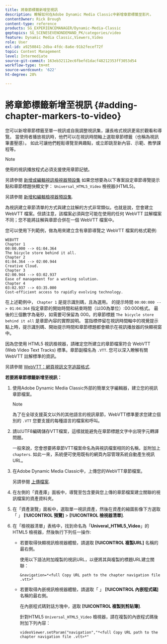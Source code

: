 ```yaml
---
title: 將章節標籤新增至視訊
description: 瞭解如何在Adobe Dynamic Media Classic中新增章節標籤至影片。
contentOwner: Rick Brough
content-type: reference
products: SG_EXPERIENCEMANAGER/Dynamic-Media-Classic
geptopics: SG_SCENESEVENONDEMAND_PK/categories/video
feature: Dynamic Media Classic,Viewers,Video
role: User
exl-id: a9250841-2dba-4fdc-8a6e-91b2fecef72f
topic: Content Management
level: Intermediate
source-git-commit: 163eb32112ec6fbefd1dacf48212353ff3053d54
workflow-type: tm+mt
source-wordcount: '622'
ht-degree: 28%

---
```


# 將章節標籤新增至視訊 {#adding-chapter-markers-to-video}

您可以新增章節標籤至單一視訊或自我調整視訊集，讓長格式視訊更易於觀看和導覽。 當使用者播放視訊時，他們可以在視訊時間軸上選取章節標籤（也稱為視訊筆畫壓感）。 如此可讓他們輕鬆導覽至興趣點，或立即跳至新內容、示範、教學課程等。

>[!NOTE]
>
>使用的視訊播放程式必須支援使用章節記號。

另請參閱 [新增或編輯視訊檢視器預設集](previewing-videos-video-viewer.md#adding_or_editing_a_video_viewer_preset) 如果您想要為以下專案設定章節導覽提示點和章節標題快顯文字： `Universal_HTML5_Video` 檢視器(HTML5)。

另請參閱 [新增和編輯檢視器預設集](application-setup.md#adding_and_editing_viewer_presets).

為視訊建立章節清單的方式與建立註解的方式非常類似。也就是說，您會建立 WebVTT 檔案。但請注意，該檔案必須與您可能在使用的任何 WebVTT 註解檔案不同；您不能將註解與章節合併在一個 WebVTT 檔案中。

您可以使用下列範例，做為用來建立含有章節導覽之 WebVTT 檔案的格式範例:

```as3
WEBVTT 
Chapter 1 
00:00.000 --> 01:04.364 
The bicycle store behind it all. 
Chapter 2 
01:04.364 --> 02:00.944 
Creative Cloud. 
Chapter 3 
02:00.944 --> 03:02.937 
Ease of management for a working solution. 
Chapter 4 
03:02.937 --> 03:35.000 
Cost-efficient access to rapidly evolving technology.
```

在上述範例中， `Chapter 1` 是提示識別碼，且為選用。 的提示時間 `00:00:000 --> 01:04:364` 指定章節的開始時間和結束時間（以00為單位）:00:000格式。 最後的三個數字為毫秒，如需要可保留為 000。的章節標題 `The bicycle store behind it all` 是章節內容的實際說明。 當指標停留在視訊時間軸中的視覺提示點上時，提示識別碼、開始提示時間和章節標題都會顯示在視訊播放器的快顯視窗中。

因為您使用 HTML5 視訊檢視器，請確定您所建立的章節檔案符合 WebVTT (Web Video Text Tracks) 標準。章節副檔名為 `.VTT`. 您可以深入瞭解有關 WebVTT 註解標準的資訊。

另請參閱 [WebVTT：網頁視訊文字追蹤格式](https://w3c.github.io/webvtt/).

**若要將章節標籤新增至視訊：**

1. 使用Adobe Dynamic Media Classic外部的簡單文字編輯器，建立您的視訊章節檔案。

   >[!NOTE]
   >
   >為了在全球支援英文以外的其他語言的視訊章節，WebVTT標準要求您建立個別的 `.VTT` 您要支援的每種語言的檔案和呼叫。

1. 請以UTF8編碼儲存VTT檔案，這樣就能避免在章節標題文字中出現字元轉譯問題。

   一般來說，您會想要將章節VTT檔案命名為與視訊檔案相同的名稱，並附加上 `chapters`. 如此一來，系統便可使用既有的網頁內容管理系統自動產生視訊 URL。

1. 在Adobe Dynamic Media Classic中，上傳您的WebVTT章節檔案。

   另請參閱 [上傳檔案](uploading-files.md#uploading_files).

1. 在左側的「資產庫」面板中，導覽至包含要與您上傳的章節檔案建立關聯的視訊檔案的資產資料夾。
1. 在「資產瀏覽」面板中，選取單一視訊資產，然後在資產的縮圖影像下方選取「 」 **[!UICONTROL 預覽]** > **[!UICONTROL 檢視器清單]**.
1. 在「檢視器清單」表格中，找到命名為「**Univeral_HTML5_Video**」的 HTML5 檢視器，然後執行下列任一操作:

   * 若要取得快顯視訊檢視器體驗，請選取 **[!UICONTROL 複製URL]** 名稱的最右側。

     使用以下語法附加複製的視訊URL，以便將其與複製的標題URL建立關聯：

     `&navigation=*<full Copy URL path to the chapter navigation file .vtt>*`

   * 若要取得內嵌視訊檢視器體驗，請選取「 」 **[!UICONTROL 內嵌程式碼]** 名稱的最右側。

     在內嵌程式碼對話方塊中，選取 **[!UICONTROL 複製到剪貼簿]**.

     針對HTML5 `Universal_HTML5_Video` 檢視器，請在複製的內嵌程式碼後附加下列內容：

     `videoViewer.setParam("navigation","*<full Copy URL path to the chapter navigation file .vtt>*"`
